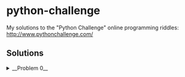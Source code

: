 # python-challenge
My solutions to the "Python Challenge" online programming riddles: http://www.pythonchallenge.com/

## Solutions
<details>
<summary>__Problem 0__</summary>
The hint is pretty informative for this problem; change the current number
in the url to the given number on the webpage, which is 2\*\*38. Open the new
new url in the default browser.
</details>
